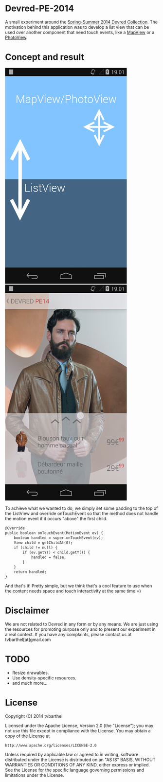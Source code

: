 Devred-PE-2014
==============

A small experiment around the [Spring-Summer 2014 Devred Collection](http://www.devred.com/looks-saison-4893.r.html). The motivation behind this application was to develop a list view that can be used over another component that need touch events, like a [MapView](http://developer.android.com/reference/com/google/android/gms/maps/MapView.html) or a [PhotoView](https://github.com/chrisbanes/PhotoView).

Concept and result
==============
![concept](static/concept.png)
![illustration](static/illustration.png)

To achieve what we wanted to do, we simply set some padding to the top of the ListView and override onTouchEvent so that the method does not handle the motion event if it occurs "above" the first child.

    @Override
    public boolean onTouchEvent(MotionEvent ev) {
        boolean handled = super.onTouchEvent(ev);
        View child = getChildAt(0);
        if (child != null) {
            if (ev.getY() < child.getY()) {
                handled = false;
            }
        }
        return handled;
    }

And that's it! Pretty simple, but we think that's a cool feature to use when the content needs space and touch interactivity at the same time =)

Disclaimer
==============
We are not related to Devred in any form or by any means. We are just using the resources for promoting purpose only and to present our experiment in a real context. If you have any complaints, please contact us at tvbarthel[at]gmail.com

TODO
==============
* Resize drawables.
* Use density-specific resources.
* and much more...

License
=====================
Copyright (C) 2014 tvbarthel

Licensed under the Apache License, Version 2.0 (the "License");
you may not use this file except in compliance with the License.
You may obtain a copy of the License at

    http://www.apache.org/licenses/LICENSE-2.0

Unless required by applicable law or agreed to in writing, software
distributed under the License is distributed on an "AS IS" BASIS,
WITHOUT WARRANTIES OR CONDITIONS OF ANY KIND, either express or implied.
See the License for the specific language governing permissions and
limitations under the License.
